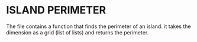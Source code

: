 # ISLAND PERIMETER

The file contains a function that finds the perimeter of an island. it takes the dimension as a grid (list of lists) and returns the perimeter.
